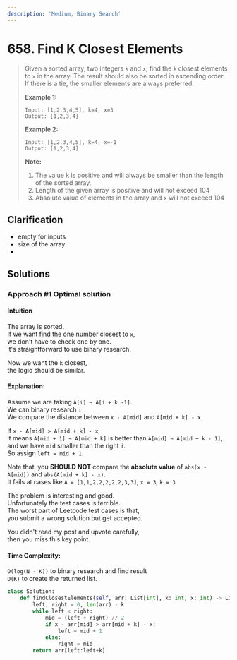```yaml
---
description: 'Medium, Binary Search'
---
```


# 658. Find K Closest Elements

> Given a sorted array, two integers `k` and `x`, find the `k` closest elements to `x` in the array. The result should also be sorted in ascending order. If there is a tie, the smaller elements are always preferred.
>
> **Example 1:**  
>
>
> ```text
> Input: [1,2,3,4,5], k=4, x=3
> Output: [1,2,3,4]
> ```
>
> **Example 2:**  
>
>
> ```text
> Input: [1,2,3,4,5], k=4, x=-1
> Output: [1,2,3,4]
> ```
>
> **Note:**  
>
>
> 1. The value k is positive and will always be smaller than the length of the sorted array.
> 2. Length of the given array is positive and will not exceed 104
> 3. Absolute value of elements in the array and x will not exceed 104

## Clarification

* empty for inputs
* size of the array
* 
## Solutions

### Approach \#1 Optimal solution

#### **Intuition**

The array is sorted.  
If we want find the one number closest to `x`,  
we don't have to check one by one.  
it's straightforward to use binary research.

Now we want the `k` closest,  
the logic should be similar.

#### **Explanation**:

Assume we are taking `A[i] ~ A[i + k -1]`.  
We can binary research `i`  
We compare the distance between `x - A[mid]` and `A[mid + k] - x`

If `x - A[mid] > A[mid + k] - x`,  
it means `A[mid + 1] ~ A[mid + k]` is better than `A[mid] ~ A[mid + k - 1]`,  
and we have `mid` smaller than the right `i`.  
So assign `left = mid + 1`.

Note that, you **SHOULD NOT** compare the **absolute value** of `abs(x - A[mid])` and `abs(A[mid + k] - x)`.  
It fails at cases like `A = [1,1,2,2,2,2,2,3,3]`, `x = 3`, `k = 3`

The problem is interesting and good.  
Unfortunately the test cases is terrible.  
The worst part of Leetcode test cases is that,  
you submit a wrong solution but get accepted.

You didn't read my post and upvote carefully,  
then you miss this key point.

#### **Time Complexity**:

`O(log(N - K))` to binary research and find result  
`O(K)` to create the returned list.

```python
class Solution:
    def findClosestElements(self, arr: List[int], k: int, x: int) -> List[int]:
        left, right = 0, len(arr) - k
        while left < right:
            mid = (left + right) // 2
            if x - arr[mid] > arr[mid + k] - x:
                left = mid + 1
            else:
                right = mid
        return arr[left:left+k]
```

